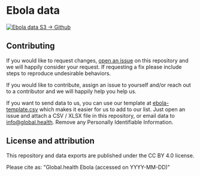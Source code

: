 # Ebola data
[![Ebola data S3 -> Github](https://github.com/globaldothealth/ebola/actions/workflows/ingestion_deploy.yml/badge.svg)](https://github.com/globaldothealth/ebola/actions/workflows/ingestion_tests.yml)

## Contributing

If you would like to request changes, [open an issue](https://github.com/globaldothealth/ebola/issues/new) on this repository and we will happily consider your request. 
If requesting a fix please include steps to reproduce undesirable behaviors.

If you would like to contribute, assign an issue to yourself and/or reach out to a contributor and we will happily help you help us.

If you want to send data to us, you can use our template at [ebola-template.csv](ebola-template.csv) which makes
it easier for us to add to our list. Just open an issue and attach a CSV / XLSX file in this repository,
or email data to info@global.health. Remove any Personally Identifiable Information.

## License and attribution

This repository and data exports are published under the CC BY 4.0 license.

Please cite as: "Global.health Ebola (accessed on YYYY-MM-DD)"
